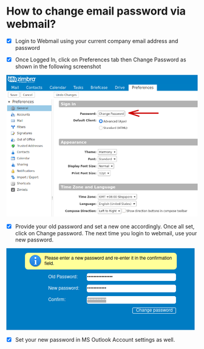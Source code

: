 # How to change email password via webmail?

- [X] Login to Webmail using your current company email address and password

- [X] Once Logged In, click on Preferences tab then Change Password as shown in the following screenshot

![Preference](/images/zimbra_change_email_password.png)

- [X] Provide your old password and set a new one accordingly. Once all set, click on Change password.
      The next time you login to webmail, use your new password.
      
![Preference](/images/zimbra_change_password_screen.png)

- [X] Set your new password in MS Outlook Account settings as well.

